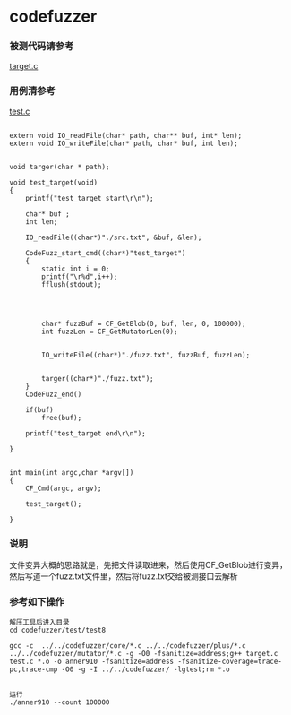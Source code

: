 # codefuzzer

### 被测代码请参考  

[target.c](../../test/test8/target.c)


### 用例清参考  
[test.c](../../test/test8/test.c)


```

extern void IO_readFile(char* path, char** buf, int* len);
extern void IO_writeFile(char* path, char* buf, int len);


void targer(char * path);

void test_target(void)
{
	printf("test_target start\r\n");

	char* buf ;
	int len;

	IO_readFile((char*)"./src.txt", &buf, &len);
	
	CodeFuzz_start_cmd((char*)"test_target")
	{
		static int i = 0;
		printf("\r%d",i++);
		fflush(stdout);




		char* fuzzBuf = CF_GetBlob(0, buf, len, 0, 100000);
		int fuzzLen = CF_GetMutatorLen(0);


		IO_writeFile((char*)"./fuzz.txt", fuzzBuf, fuzzLen);

		
		targer((char*)"./fuzz.txt");
	}
	CodeFuzz_end()

	if(buf)
		free(buf);

	printf("test_target end\r\n");

}


int main(int argc,char *argv[])
{
	CF_Cmd(argc, argv);
	
	test_target();
	
}
```

### 说明

文件变异大概的思路就是，先把文件读取进来，然后使用CF_GetBlob进行变异，然后写道一个fuzz.txt文件里，然后将fuzz.txt交给被测接口去解析


### 参考如下操作

```
解压工具后进入目录
cd codefuzzer/test/test8

gcc -c  ../../codefuzzer/core/*.c ../../codefuzzer/plus/*.c ../../codefuzzer/mutator/*.c -g -O0 -fsanitize=address;g++ target.c test.c *.o -o anner910 -fsanitize=address -fsanitize-coverage=trace-pc,trace-cmp -O0 -g -I ../../codefuzzer/ -lgtest;rm *.o


运行
./anner910 --count 100000
```
